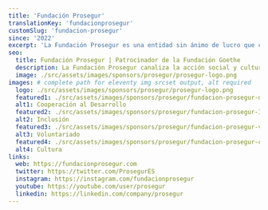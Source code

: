 ```yaml
---
title: 'Fundación Prosegur'
translationKey: 'fundacionprosegur'
customSlug: 'fundacion-prosegur'
since: '2022'
excerpt: 'La Fundación Prosegur es una entidad sin ánimo de lucro que canaliza la acción social y cultural de Prosegur con el objetivo de ayudar a construir una sociedad más solidaria, generando oportunidades de desarrollo para las personas. La institución lleva a cabo proyectos en los campos de la educación, la inclusión laboral de las personas con discapacidad intelectual y el voluntariado corporativo, impulsando también el fomento de la cultura. De esta manera contribuye al progreso de los 15 países en los que opera: Argentina, Chile, Colombia, Costa Rica, Ecuador, El Salvador, España, Guatemala, Honduras, Nicaragua, Paraguay, Perú, Portugal, Singapur y Uruguay.'
seo:
  title: Fundación Prosegur | Patrocinador de la Fundación Goethe
  description: La Fundación Prosegur canaliza la acción social y cultural de Prosegur con el objetivo de ayudar a construir una sociedad más solidaria, generando oportunidades de desarrollo para las personas.
  image: ./src/assets/images/sponsors/prosegur/prosegur-logo.png
images: # complete path for eleventy img srcset output, alt required
  logo: ./src/assets/images/sponsors/prosegur/prosegur-logo.png
  featured1: ./src/assets/images/sponsors/prosegur/fundacion-prosegur-desarrollo.jpg
  alt1: Cooperación al Desarrollo
  featured2: ./src/assets/images/sponsors/prosegur/fundacion-prosegur-Inclusion.jpg
  alt2: Inclusión
  featured3: ./src/assets/images/sponsors/prosegur/fundacion-prosegur-voluntariado.jpg
  alt3: Voluntariado
  featured4: ./src/assets/images/sponsors/prosegur/fundacion-prosegur-cultura
  alt4: Cultura
links:
  web: https://fundacionprosegur.com
  twitter: https://twitter.com/ProsegurES
  instagram: https://instagram.com/fundacionprosegur
  youtube: https://youtube.com/user/prosegur
  linkedin: https://linkedin.com/company/prosegur
---
```

